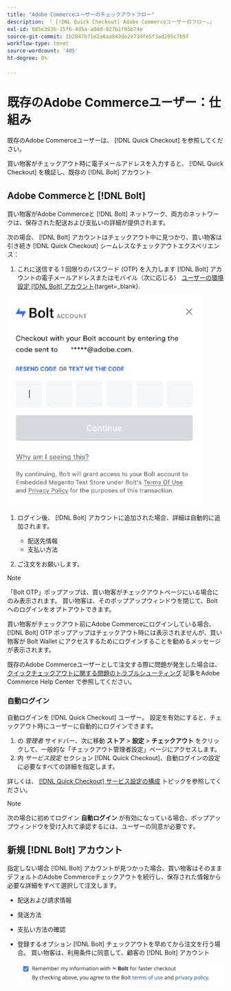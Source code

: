 ```yaml
---
title: "Adobe Commerceユーザーのチェックアウトフロー"
description: 「 [!DNL Quick Checkout] Adobe Commerceユーザーのフロー。」
exl-id: 085e393b-15f6-4d5a-a04d-927b1f95b74e
source-git-commit: 1b2847b71e2a6aa843de2e73dfe5f3ad295c7b5f
workflow-type: tm+mt
source-wordcount: '405'
ht-degree: 0%

---
```


# 既存のAdobe Commerceユーザー：仕組み

既存のAdobe Commerceユーザーは、 [!DNL Quick Checkout] を参照してください。

買い物客がチェックアウト時に電子メールアドレスを入力すると、 [!DNL Quick Checkout] を検証し、既存の [!DNL Bolt] アカウント

## Adobe Commerceと [!DNL Bolt]

買い物客がAdobe Commerceと [!DNL Bolt] ネットワーク、両方のネットワークは、保存された配送および支払いの詳細が提供されます。

次の場合、 [!DNL Bolt] アカウントはチェックアウト中に見つかり、買い物客は引き続き [!DNL Quick Checkout] シームレスなチェックアウトエクスペリエンス：

1. これに送信する 1 回限りのパスワード (OTP) を入力します [!DNL Bolt] アカウントの電子メールアドレスまたはモバイル（次に応じる） [ユーザーの環境設定 [!DNL Bolt] アカウント](https://help.bolt.com/shoppers/account/account-settings/#how-to-set-preferred-login-method){target=_blank}.

![OTP ポップアップ](assets/pop-up.png)

1. ログイン後、 [!DNL Bolt] アカウントに追加された場合、詳細は自動的に追加されます。

   - 配送先情報
   - 支払い方法

1. ご注文をお願いします。

>[!NOTE]
>
> 「Bolt OTP」ポップアップは、買い物客がチェックアウトページにいる場合にのみ表示されます。 買い物客は、そのポップアップウィンドウを閉じて、Bolt へのログインをオプトアウトできます。

買い物客がチェックアウト前にAdobe Commerceにログインしている場合、 [!DNL Bolt] OTP ポップアップはチェックアウト時には表示されませんが、買い物客が Bolt Wallet にアクセスするためにログインすることを勧めるメッセージが表示されます。

既存のAdobe Commerceユーザーとして注文する際に問題が発生した場合は、 [クイックチェックアウトに関する問題のトラブルシューティング](https://experienceleague.adobe.com/docs/commerce-knowledge-base/kb/troubleshooting/miscellaneous/quick-checkout-issues.html) 記事をAdobe Commerce Help Center で参照してください。

### 自動ログイン

自動ログインを [!DNL Quick Checkout] ユーザー。 設定を有効にすると、チェックアウト時にユーザーに自動的にログインできます。

1. の _管理者_ サイドバー、次に移動 **ストア** > **設定** > **チェックアウト** をクリックして、一般的な「チェックアウト管理者設定」ページにアクセスします。
1. 内 _サービス設定_ セクション [!DNL Quick Checkout]、自動ログインの設定に必要なすべての詳細を指定します。

詳しくは、 [[!DNL Quick Checkout] サービス設定の構成](../quick-checkout/onboarding.md#configure-service-settings) トピックを参照してください。

>[!NOTE]
>
> 次の場合に初めてログイン **自動ログイン** が有効になっている場合、ポップアップウィンドウを受け入れて承認するには、ユーザーの同意が必要です。

## 新規 [!DNL Bolt] アカウント

指定しない場合 [!DNL Bolt] アカウントが見つかった場合、買い物客はそのままデフォルトのAdobe Commerceチェックアウトを続行し、保存された情報から必要な詳細をすべて選択して注文します。

- 配送および請求情報
- 発送方法
- 支払い方法の確認
- 登録するオプション [!DNL Bolt] チェックアウトを早めてから注文を行う場合。 買い物客は、利用条件に同意して、顧客の [!DNL Bolt] アカウント

   ![記憶する [!DNL Bolt]](assets/checkbox-remember-bolt.png)
